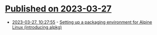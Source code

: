 # [Published on 2023-03-27](index.md)

* [2023-03-27, 10:27:55](https://lobste.rs/s/xy7fii/setting_up_packaging_environment_for) - [Setting up a packaging environment for Alpine Linux (introducing alpkg)](https://blog.orhun.dev/alpine-packaging-setup/)
